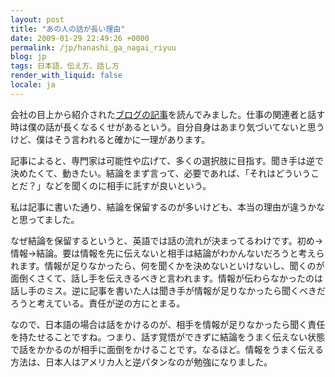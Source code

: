 ```yaml
---
layout: post
title: "あの人の話が長い理由"
date: 2009-01-29 22:49:26 +0000
permalink: /jp/hanashi_ga_nagai_riyuu
blog: jp
tags: 日本語、伝え方、話し方
render_with_liquid: false
locale: ja
---
```


会社の目上から紹介された[ブログの記事](http://d.hatena.ne.jp/sotacafe/20090129/1233229769)を読んでみました。仕事の関連者と話す時は僕の話が長くなるくせがあるという。自分自身はあまり気づいてないと思うけど、僕はそう言われると確かに一理があります。

記事によると、専門家は可能性や広げて、多くの選択肢に目指す。聞き手は逆で決めたくて、動きたい。結論をまず言って、必要であれば、「それはどういうことだ？」などを聞くのに相手に託すが良いという。

私は記事に書いた通り、結論を保留するのが多いけども、本当の理由が違うかなと思ってました。

なぜ結論を保留するというと、英語では話の流れが決まってるわけです。初め->情報->結論。要は情報を先に伝えないと相手は結論がわかんないだろうと考えられます。情報が足りなかったら、何を聞くかを決めないといけないし、聞くのが面倒くさくて、話し手を伝えきるべきと言われます。情報が伝わらなかったのは話し手のミス。逆に記事を書いた人は聞き手が情報が足りなかったら聞くべきだろうと考えている。責任が逆の方にとまる。

なので、日本語の場合は話をかけるのが、相手を情報が足りなかったら聞く責任を持たせることですね。つまり、話す覚悟ができずに結論をうまく伝えない状態で話をかかるのが相手に面倒をかけることです。なるほど。情報をうまく伝える方法は、日本人はアメリカ人と逆パタンなのが勉強になりました。
